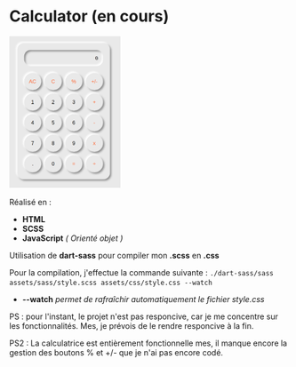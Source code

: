 # Calculator (en cours)

<img src="./calculator.png" alt="calculator.png" width="200px"/>

Réalisé en : 
- **HTML**
- **SCSS**
- **JavaScript** *( Orienté objet )*

Utilisation de **dart-sass** pour compiler mon **.scss** en **.css**

Pour la compilation, j'effectue la commande suivante : `./dart-sass/sass assets/sass/style.scss assets/css/style.css --watch`
- **--watch** *permet de rafraîchir automatiquement le fichier style.css*


PS : pour l'instant, le projet n'est pas responcive, car je me concentre sur les fonctionnalités. Mes, je prévois de le rendre responcive à la fin.

PS2 : La calculatrice est entièrement fonctionnelle mes, il manque encore la gestion des boutons % et +/- que je n'ai pas encore codé.
